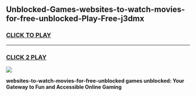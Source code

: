 
## Unblocked-Games-websites-to-watch-movies-for-free-unblocked-Play-Free-j3dmx
<h3>
<a href="https://premium76.site?title=websites-to-watch-movies-for-free-unblocked&ref=21A">CLICK TO PLAY</a></h3>
<hr>

<h3>
<a href="https://premium76.site?title=websites-to-watch-movies-for-free-unblocked&ref=21A">CLICK 2 PLAY</a>
  
</h3>

<a href="https://premium76.site?title=websites-to-watch-movies-for-free-unblocked&ref=21A"><img src="https://clearcache.store/games.png"></a>


**websites-to-watch-movies-for-free-unblocked games unblocked: Your Gateway to Fun and Accessible Online Gaming**

